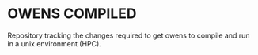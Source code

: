 # OWENS COMPILED

Repository tracking the changes required to get owens to compile and run in a unix environment (HPC).

